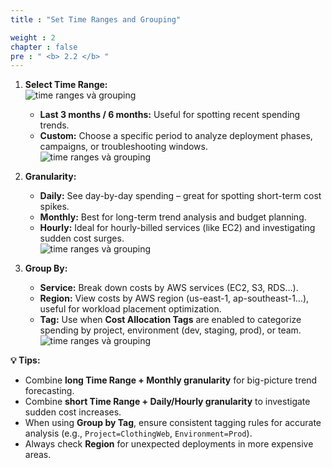 ```yaml
---
title : "Set Time Ranges and Grouping"

weight : 2
chapter : false
pre : " <b> 2.2 </b> "
---
```


1. **Select Time Range:**  
![time ranges và grouping](/images/1/006.png?featherlight=false&width=90pc)
   - **Last 3 months / 6 months:** Useful for spotting recent spending trends.  
   - **Custom:** Choose a specific period to analyze deployment phases, campaigns, or troubleshooting windows.  
   ![time ranges và grouping](/images/1/007.png?featherlight=false&width=90pc)

2. **Granularity:**  
   - **Daily:** See day-by-day spending – great for spotting short-term cost spikes.  
   - **Monthly:** Best for long-term trend analysis and budget planning.  
   - **Hourly:** Ideal for hourly-billed services (like EC2) and investigating sudden cost surges.  
   ![time ranges và grouping](/images/1/008.png?featherlight=false&width=90pc)

3. **Group By:**  
   - **Service:** Break down costs by AWS services (EC2, S3, RDS…).  
   - **Region:** View costs by AWS region (us-east-1, ap-southeast-1…), useful for workload placement optimization.  
   - **Tag:** Use when **Cost Allocation Tags** are enabled to categorize spending by project, environment (dev, staging, prod), or team.  
   ![time ranges và grouping](/images/1/009.png?featherlight=false&width=90pc)

**💡 Tips:**  
- Combine **long Time Range + Monthly granularity** for big-picture trend forecasting.  
- Combine **short Time Range + Daily/Hourly granularity** to investigate sudden cost increases.  
- When using **Group by Tag**, ensure consistent tagging rules for accurate analysis (e.g., `Project=ClothingWeb`, `Environment=Prod`).  
- Always check **Region** for unexpected deployments in more expensive areas.